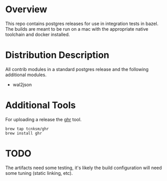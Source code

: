 # Overview
This repo contains postgres releases for use in integration tests in
bazel. The builds are meant to be run on a mac with the appropriate
native toolchain and docker installed.

# Distribution Description
All contrib modules in a standard postgres release and the following additional modules.

* wal2json

# Additional Tools
For uploading a release the [ghr](https://github.com/tcnksm/ghr) tool.
```
brew tap tcnksm/ghr
brew install ghr
```

# TODO 
The artifacts need some testing, it's likely the build configuration will need some tuning (static linking, etc).

